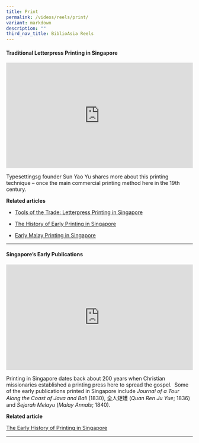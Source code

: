```yaml
---
title: Print
permalink: /videos/reels/print/
variant: markdown
description: ""
third_nav_title: BiblioAsia Reels
---
```

#### <b>Traditional Letterpress Printing in Singapore</b>

<style>.embed-container {position: relative; padding-bottom: 56.25%; height: 0; overflow: hidden; max-width: 100%; } .embed-container iframe, .embed-container object, .embed-container embed { position: absolute; top: 0; left: 0; width: 100%; height: 100%; }</style><div class="embed-container"><iframe src="https://www.youtube.com/embed/GYvONtxJFeo?si=PBBLlpCbvVh2o3Kx" frameborder="0" allowfullscreen=""></iframe></div>

Typesettingsg founder Sun Yao Yu shares more about this printing technique – once the main commercial printing method here in the 19th century.

<b>Related articles</b><br>

* <a href="https://biblioasia.nlb.gov.sg/ba-reels-print/2024/6/tools-of-the-trade/">Tools of the Trade: Letterpress Printing in Singapore</a><br>

* <a href="https://biblioasia.nlb.gov.sg/vol-19/issue-3/oct-dec-2023/singapore-early-printing/">The History of Early Printing in Singapore</a><br>
   
* <a href="https://biblioasia.nlb.gov.sg/vol-13/issue-3/oct-dec-2017/early-malay-printing/">Early Malay Printing in Singapore</a><br>

<hr>

#### <b>Singapore’s Early Publications</b>
 
<style>.embed-container {position: relative; padding-bottom: 56.25%; height: 0; overflow: hidden; max-width: 100%; } .embed-container iframe, .embed-container object, .embed-container embed { position: absolute; top: 0; left: 0; width: 100%; height: 100%; }</style><div class="embed-container"><iframe src="https://www.youtube.com/embed/Bfx3g3Xjqf0" frameborder="0" allowfullscreen=""></iframe></div>

Printing in Singapore dates back about 200 years when Christian missionaries established a printing press here to spread the gospel. &nbsp;Some of the early publications printed in Singapore include _Journal of a Tour Along the Coast of Java and Bali_&nbsp;(1830), 全人矩矱 (_Quan Ren Ju Yue_; 1836) and _Sejarah Melayu_ (_Malay Annals_; 1840).

<b>Related article</b><br>

[The Early History of Printing in Singapore](/vol-19/issue-3/oct-dec-2023/singapore-early-printing/)


<hr>